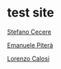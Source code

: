 # test site

[Stefano Cecere](https://stefanocecere.com)

[Emanuele Piterà](https://pite97.github.io/InnerSource-Lab/)

[Lorenzo Calosi](https://github.com/TheSignAcademy/InnerSource-Lab.git)

